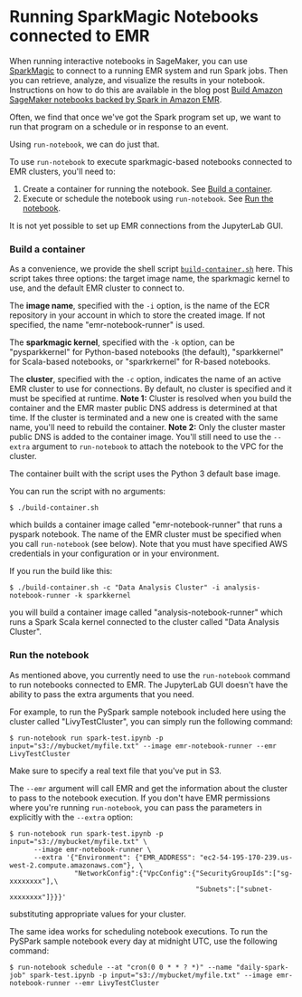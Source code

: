 # Running SparkMagic Notebooks connected to EMR

When running interactive notebooks in SageMaker, you can use [SparkMagic][SparkMagic] to connect to a running EMR system and run Spark jobs. Then you can retrieve, analyze, and visualize the results in your notebook. Instructions on how to do this are available in the blog post [Build Amazon SageMaker notebooks backed by Spark in Amazon EMR][SageMakerNotebook-SparkMagic].

Often, we find that once we've got the Spark program set up, we want to run that program on a schedule or in response to an event.  

Using `run-notebook`, we can do just that.

To use `run-notebook` to execute sparkmagic-based notebooks connected to EMR clusters, you'll need to:

1. Create a container for running the notebook. See [Build a container](#build-a-container).
2. Execute or schedule the notebook using `run-notebook`. See [Run the notebook](#run-the-notebook).

It is not yet possible to set up EMR connections from the JupyterLab GUI.

[SparkMagic]: https://github.com/jupyter-incubator/sparkmagic
[SageMakerNotebook-SparkMagic]: https://aws.amazon.com/blogs/machine-learning/build-amazon-sagemaker-notebooks-backed-by-spark-in-amazon-emr/

### Build a container

As a convenience, we provide the shell script [`build-container.sh`](build-container.sh) here. This script takes three options: the target image name, the sparkmagic kernel to use, and the default EMR cluster to connect to.

The __image name__, specified with the `-i` option, is the name of the ECR repository in your account in which to store the created image. If not specified, the name "emr-notebook-runner" is used.

The __sparkmagic kernel__, specified with the `-k` option, can be "pysparkkernel" for Python-based notebooks (the default), "sparkkernel" for Scala-based notebooks, or "sparkrkernel" for R-based notebooks. 

The __cluster__, specified with the `-c` option, indicates the name of an active EMR cluster to use for connections. By default, no cluster is specified and it must be specified at runtime. __Note 1:__ Cluster is resolved when you build the container and the EMR master public DNS address is determined at that time. If the cluster is terminated and a new one is created with the same name, you'll need to rebuild the container. __Note 2:__ Only the cluster master public DNS is added to the container image. You'll still need to use the `--extra` argument to `run-notebook` to attach the notebook to the VPC for the cluster.

The container built with the script uses the Python 3 default base image.

You can run the script with no arguments:

```shell
$ ./build-container.sh
```

which builds a container image called "emr-notebook-runner" that runs a pyspark notebook. The name of the EMR cluster must be specified when you call `run-notebook` (see below). Note that you must have specified AWS credentials in your configuration or in your environment.

If you run the build like this:

```shell
$ ./build-container.sh -c "Data Analysis Cluster" -i analysis-notebook-runner -k sparkkernel
```

you will build a container image called "analysis-notebook-runner" which runs a Spark Scala kernel connected to the cluster called "Data Analysis Cluster".

[1]: https://github.com/jupyter/docker-stacks/tree/master/r-notebook

### Run the notebook

As mentioned above, you currently need to use the `run-notebook` command to run notebooks connected to EMR. The JupyterLab GUI doesn't have the ability to pass the extra arguments that you need.

For example, to run the PySpark sample notebook included here using the cluster called "LivyTestCluster", you can simply run the following command:

```shell
$ run-notebook run spark-test.ipynb -p input="s3://mybucket/myfile.txt" --image emr-notebook-runner --emr LivyTestCluster
```

Make sure to specify a real text file that you've put in S3.

The `--emr` argument will call EMR and get the information about the cluster to pass to the notebook execution. If you don't have EMR permissions where you're running `run-notebook`, you can pass the parameters in explicitly with the `--extra` option:

```shell
$ run-notebook run spark-test.ipynb -p input="s3://mybucket/myfile.txt" \
      --image emr-notebook-runner \
      --extra '{"Environment": {"EMR_ADDRESS": "ec2-54-195-170-239.us-west-2.compute.amazonaws.com"}, \
                "NetworkConfig":{"VpcConfig":{"SecurityGroupIds":["sg-xxxxxxxx"],\
                                              "Subnets":["subnet-xxxxxxxx"]}}}'
```

substituting appropriate values for your cluster.

The same idea works for scheduling notebook executions. To run the PySPark sample notebook every day at midnight UTC, use the following command:

```shell
$ run-notebook schedule --at "cron(0 0 * * ? *)" --name "daily-spark-job" spark-test.ipynb -p input="s3://mybucket/myfile.txt" --image emr-notebook-runner --emr LivyTestCluster
```
